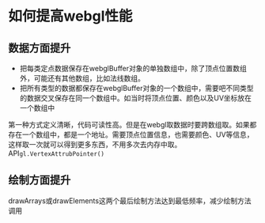 # 如何提高webgl性能

## 数据方面提升

- 把每类定点数据保存在webglBuffer对象的单独数组中，除了顶点位置数组外，可能还有其他数组，比如法线数组。
- 把所有类型的数据都保存在webglBuffer对象的一个数组中，需要吧不同类型的数据交叉保存在同一个数组中。如当时将顶点位置、颜色以及UV坐标放在一个数组中

第一种方式定义清晰，代码可读性高。但是在webgl取数据时要跨数组取。如果都存在一个数组中，都是一个地址。需要顶点位置信息，也需要颜色、UV等信息，这样取一次就可以得到更多东西，不用多次去内存中取。API`gl.VertexAttrubPointer()`

## 绘制方面提升

drawArrays或drawElements这两个最后绘制方法达到最低频率，减少绘制方法调用
